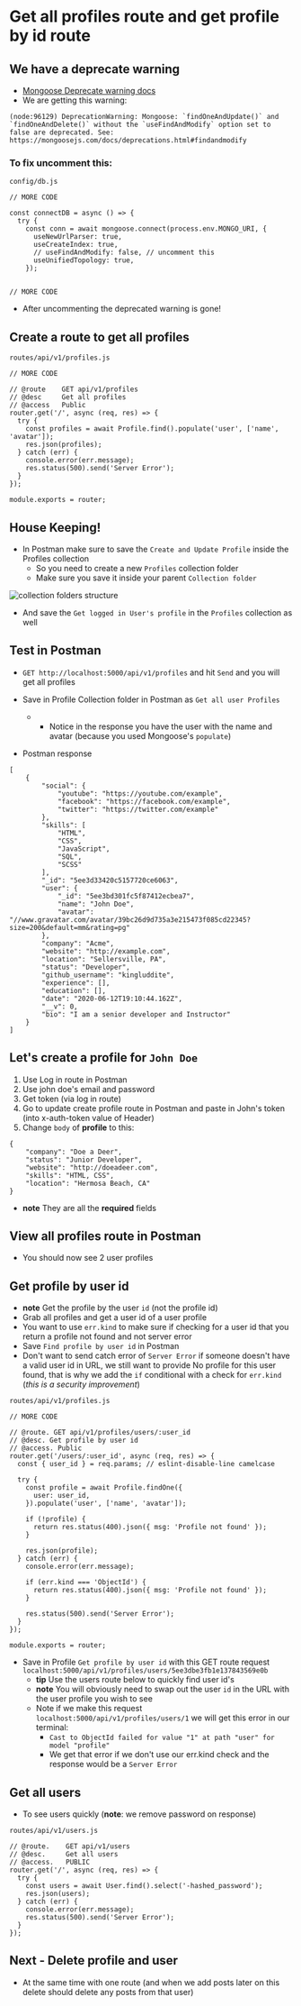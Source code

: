 # Get all profiles route and get profile by id route
## We have a deprecate warning
* [Mongoose Deprecate warning docs](https://mongoosejs.com/docs/deprecations.html)
* We are getting this warning:

```
(node:96129) DeprecationWarning: Mongoose: `findOneAndUpdate()` and `findOneAndDelete()` without the `useFindAndModify` option set to false are deprecated. See: https://mongoosejs.com/docs/deprecations.html#findandmodify
```

### To fix uncomment this:

`config/db.js`

```
// MORE CODE

const connectDB = async () => {
  try {
    const conn = await mongoose.connect(process.env.MONGO_URI, {
      useNewUrlParser: true,
      useCreateIndex: true,
      // useFindAndModify: false, // uncomment this
      useUnifiedTopology: true,
    });


// MORE CODE
```

* After uncommenting the deprecated warning is gone!

## Create a route to get all profiles

`routes/api/v1/profiles.js`

```
// MORE CODE

// @route    GET api/v1/profiles
// @desc     Get all profiles
// @access   Public
router.get('/', async (req, res) => {
  try {
    const profiles = await Profile.find().populate('user', ['name', 'avatar']);
    res.json(profiles);
  } catch (err) {
    console.error(err.message);
    res.status(500).send('Server Error');
  }
});

module.exports = router;
```

## House Keeping!
* In Postman make sure to save the `Create and Update Profile` inside the Profiles collection
  - So you need to create a new `Profiles` collection folder
  - Make sure you save it inside your parent `Collection folder`

![collection folders structure](https://i.imgur.com/1pT17Xh.png)

* And save the `Get logged in User's profile` in the `Profiles` collection as well

## Test in Postman
* `GET http://localhost:5000/api/v1/profiles` and hit `Send` and you will get all profiles
* Save in Profile Collection folder in Postman as `Get all user Profiles`
    - * Notice in the response you have the user with the name and avatar (because you used Mongoose's `populate`)

* Postman response

```
[
    {
        "social": {
            "youtube": "https://youtube.com/example",
            "facebook": "https://facebook.com/example",
            "twitter": "https://twitter.com/example"
        },
        "skills": [
            "HTML",
            "CSS",
            "JavaScript",
            "SQL",
            "SCSS"
        ],
        "_id": "5ee3d33420c5157720ce6063",
        "user": {
            "_id": "5ee3bd301fc5f87412ecbea7",
            "name": "John Doe",
            "avatar": "//www.gravatar.com/avatar/39bc26d9d735a3e215473f085cd22345?size=200&default=mm&rating=pg"
        },
        "company": "Acme",
        "website": "http://example.com",
        "location": "Sellersville, PA",
        "status": "Developer",
        "github_username": "kingluddite",
        "experience": [],
        "education": [],
        "date": "2020-06-12T19:10:44.162Z",
        "__v": 0,
        "bio": "I am a senior developer and Instructor"
    }
]
```

## Let's create a profile for `John Doe`
1. Use Log in route in Postman
2. Use john doe's email and password
3. Get token (via log in route)
4. Go to update create profile route in Postman and paste in John's token (into x-auth-token value of Header)
5. Change `body` of **profile** to this:

```
{
    "company": "Doe a Deer",
    "status": "Junior Developer",
    "website": "http://doeadeer.com",
    "skills": "HTML, CSS",
    "location": "Hermosa Beach, CA"
}
```

* **note** They are all the **required** fields

## View all profiles route in Postman
* You should now see 2 user profiles

## Get profile by user id
* **note** Get the profile by the user `id` (not the profile id)
* Grab all profiles and get a user id of a user profile
* You want to use `err.kind` to make sure if checking for a user id that you return a profile not found and not server error
* Save `Find profile by user id` in Postman
* Don't want to send catch error of `Server Error` if someone doesn't have a valid user id in URL, we still want to provide No profile for this user found, that is why we add the `if` conditional with a check for `err.kind` (_this is a security improvement_)

`routes/api/v1/profiles.js`

```
// MORE CODE

// @route. GET api/v1/profiles/users/:user_id
// @desc. Get profile by user id
// @access. Public
router.get('/users/:user_id', async (req, res) => {
  const { user_id } = req.params; // eslint-disable-line camelcase

  try {
    const profile = await Profile.findOne({
      user: user_id,
    }).populate('user', ['name', 'avatar']);

    if (!profile) {
      return res.status(400).json({ msg: 'Profile not found' });
    }

    res.json(profile);
  } catch (err) {
    console.error(err.message);

    if (err.kind === 'ObjectId') {
      return res.status(400).json({ msg: 'Profile not found' });
    }

    res.status(500).send('Server Error');
  }
});

module.exports = router;
```

* Save in Profile `Get profile by user id` with this GET route request `localhost:5000/api/v1/profiles/users/5ee3dbe3fb1e137843569e0b`
  - **tip** Use the users route below to quickly find user id's
  - **note** You will obviously need to swap out the user `id` in the URL with the user profile you wish to see
  - Note if we make this request `localhost:5000/api/v1/profiles/users/1` we will get this error in our terminal:
    + `Cast to ObjectId failed for value "1" at path "user" for model "profile"`
    + We get that error if we don't use our err.kind check and the response would be a `Server Error`

## Get all users
* To see users quickly (**note**: we remove password on response)

`routes/api/v1/users.js`

```
// @route.    GET api/v1/users
// @desc.     Get all users
// @access.   PUBLIC
router.get('/', async (req, res) => {
  try {
    const users = await User.find().select('-hashed_password');
    res.json(users);
  } catch (err) {
    console.error(err.message);
    res.status(500).send('Server Error');
  }
});

```


## Next - Delete profile and user
* At the same time with one route (and when we add posts later on this delete should delete any posts from that user)
